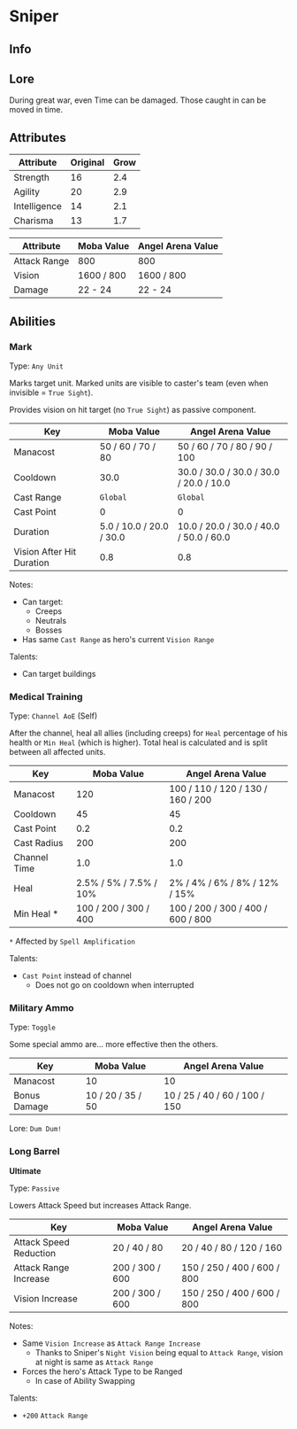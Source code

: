 # Sniper

## Info

## Lore

During great war, even Time can be damaged.
Those caught in can be moved in time.

## Attributes

|  Attribute   | Original | Grow |
|--------------|----------|------|
| Strength     |    16    | 2.4  |
| Agility      |    20    | 2.9  |
| Intelligence |    14    | 2.1  |
| Charisma     |    13    | 1.7  |


|  Attribute   | Moba Value | Angel Arena Value |
|--------------|------------|-------------------|
| Attack Range |    800     |        800        |
| Vision       | 1600 / 800 |     1600 / 800    |
| Damage       |  22 - 24   |      22 - 24      |

## Abilities

### Mark

Type: `Any Unit`

Marks target unit.
Marked units are visible to caster's team (even when invisible = `True Sight`).

Provides vision on hit target (no `True Sight`) as passive component.

| Key | Moba Value | Angel Arena Value |
|-----|------------|-------------------|
| Manacost | 50 / 60 / 70 / 80 | 50 / 60 / 70 / 80 / 90 / 100 |
| Cooldown | 30.0 | 30.0 / 30.0 / 30.0 / 30.0 / 20.0 / 10.0 |
| Cast Range | `Global` | `Global` |
| Cast Point | 0 | 0 |
| Duration | 5.0 / 10.0 / 20.0 / 30.0 | 10.0 / 20.0 / 30.0 / 40.0 / 50.0 / 60.0 |
| Vision After Hit Duration | 0.8 | 0.8 |

Notes:
- Can target:
  - Creeps
  - Neutrals
  - Bosses
- Has same `Cast Range` as hero's current `Vision Range`

Talents:
- Can target buildings


### Medical Training

Type: `Channel AoE` (Self)

After the channel, heal all allies (including creeps) for `Heal` percentage of his health or `Min Heal` (which is higher).
Total heal is calculated and is split between all affected units.

|     Key     |   Moba Value   | Angel Arena Value |
|-------------|----------------|-------------------|
| Manacost | 120 | 100 / 110 / 120 / 130 / 160 / 200 |
| Cooldown | 45 | 45 |
| Cast Point | 0.2 | 0.2 |
| Cast Radius | 200 | 200 |
| Channel Time | 1.0 | 1.0 |
| Heal | 2.5% / 5% / 7.5% / 10% | 2% / 4% / 6% / 8% / 12% / 15%  |
| Min Heal * | 100 / 200 / 300 / 400 | 100 / 200 / 300 / 400 / 600 / 800 |

`*` Affected by `Spell Amplification`

Talents:
- `Cast Point` instead of channel
  - Does not go on cooldown when interrupted

### Military Ammo

Type: `Toggle`

Some special ammo are... more effective then the others.

| Key | Moba Value | Angel Arena Value |
|-----|------------|-------------------|
| Manacost | 10 | 10 |
| Bonus Damage | 10 / 20 / 35 / 50 | 10 / 25 / 40 / 60 / 100 / 150 |

Lore: `Dum Dum!`

### Long Barrel
**__Ultimate__**

Type: `Passive`

Lowers Attack Speed but increases Attack Range.

|     Key     |   Moba Value   | Angel Arena Value |
|-------------|----------------|-------------------|
| Attack Speed Reduction |  20 /  40 /  80 |  20 /  40 /  80 / 120 / 160 |
| Attack Range Increase  | 200 / 300 / 600 | 150 / 250 / 400 / 600 / 800 |
| Vision Increase        | 200 / 300 / 600 | 150 / 250 / 400 / 600 / 800 |

Notes:
- Same `Vision Increase` as `Attack Range Increase`
  - Thanks to Sniper's `Night Vision` being equal to `Attack Range`, vision at night is same as `Attack Range`
- Forces the hero's Attack Type to be Ranged
  - In case of Ability Swapping
   
Talents:
- `+200` `Attack Range`
